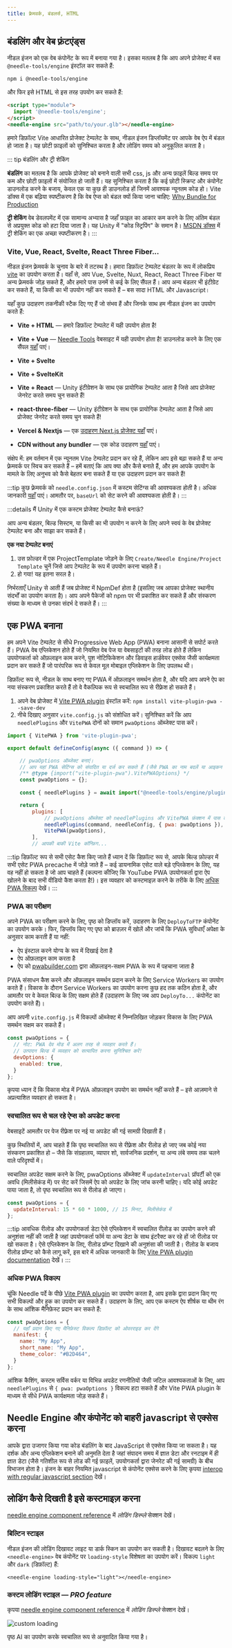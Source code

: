 ```yaml
---
title: फ़्रेमवर्क, बंडलर्स, HTML
---
```


## बंडलिंग और वेब फ़्रंटएंड्स

नीडल इंजन को एक वेब कंपोनेंट के रूप में बनाया गया है।
इसका मतलब है कि आप अपने प्रोजेक्ट में बस `@needle-tools/engine` इंस्टॉल कर सकते हैं:

```bash
npm i @needle-tools/engine
```

और फिर इसे HTML से इस तरह उपयोग कर सकते हैं:

```html
<script type="module">
  import '@needle-tools/engine';
</script>
<needle-engine src="path/to/your.glb"></needle-engine>
```

हमारे डिफ़ॉल्ट Vite आधारित प्रोजेक्ट टेम्पलेट के साथ, नीडल इंजन डिप्लॉयमेंट पर आपके वेब ऐप में बंडल हो जाता है। यह छोटी फ़ाइलों को सुनिश्चित करता है और लोडिंग समय को अनुकूलित करता है।

::: tip बंडलिंग और ट्री शेकिंग

**बंडलिंग** का मतलब है कि आपके प्रोजेक्ट को बनाने वाली सभी css, js और अन्य फ़ाइलें बिल्ड समय पर कम और छोटी फ़ाइलों में संयोजित हो जाती हैं। यह सुनिश्चित करता है कि कई छोटी स्क्रिप्ट और कंपोनेंट डाउनलोड करने के बजाय, केवल एक या कुछ ही डाउनलोड हों जिनमें आवश्यक न्यूनतम कोड हो। Vite डॉक्स में एक बढ़िया स्पष्टीकरण है कि वेब ऐप्स को बंडल क्यों किया जाना चाहिए: [Why Bundle for Production](https://vitejs.dev/guide/why.html)

**ट्री शेकिंग** वेब डेवलपमेंट में एक सामान्य अभ्यास है जहाँ फ़ाइल का आकार कम करने के लिए अंतिम बंडल से अप्रयुक्त कोड को हटा दिया जाता है। यह Unity में "कोड स्ट्रिपिंग" के समान है। [MSDN डॉक्स](https://developer.mozilla.org/en-US/docs/Glossary/Tree_shaking) में ट्री शेकिंग का एक अच्छा स्पष्टीकरण है।
:::

### Vite, Vue, React, Svelte, React Three Fiber...

नीडल इंजन फ़्रेमवर्क के चुनाव के बारे में तटस्थ है। हमारा डिफ़ॉल्ट टेम्पलेट बंडलर के रूप में लोकप्रिय [vite](https://vitejs.dev) का उपयोग करता है। वहाँ से, आप Vue, Svelte, Nuxt, React, React Three Fiber या अन्य फ़्रेमवर्क जोड़ सकते हैं, और हमारे पास उनमें से कई के लिए सैंपल हैं। आप अन्य बंडलर भी इंटीग्रेट कर सकते हैं, या किसी का भी उपयोग नहीं कर सकते हैं – बस सादा HTML और Javascript।

यहाँ कुछ उदाहरण तकनीकी स्टैक दिए गए हैं जो संभव हैं और जिनके साथ हम नीडल इंजन का उपयोग करते हैं:

- **Vite + HTML** — हमारे डिफ़ॉल्ट टेम्पलेट में यही उपयोग होता है!

- **Vite + Vue** — [Needle Tools](https://needle.tools) वेबसाइट में यही उपयोग होता है! डाउनलोड करने के लिए एक सैंपल [यहाँ](https://github.com/needle-tools/needle-engine-samples) पाएं।
- **Vite + Svelte**
- **Vite + SvelteKit**
- **Vite + React** — Unity इंटीग्रेशन के साथ एक प्रायोगिक टेम्पलेट आता है जिसे आप प्रोजेक्ट जेनरेट करते समय चुन सकते हैं!
- **react-three-fiber** — Unity इंटीग्रेशन के साथ एक प्रायोगिक टेम्पलेट आता है जिसे आप प्रोजेक्ट जेनरेट करते समय चुन सकते हैं!
- **Vercel & Nextjs** — एक [उदाहरण Next.js प्रोजेक्ट यहाँ](https://github.com/needle-engine/nextjs-sample) पाएं।
- **CDN without any bundler** — एक कोड उदाहरण [यहाँ](./vanilla-js.md) पाएं।

संक्षेप में: हम वर्तमान में एक न्यूनतम Vite टेम्पलेट प्रदान कर रहे हैं, लेकिन आप इसे बढ़ा सकते हैं या अन्य फ़्रेमवर्क पर स्विच कर सकते हैं –
हमें बताएं कि आप क्या और कैसे बनाते हैं, और हम आपके उपयोग के मामले के लिए अनुभव को कैसे बेहतर बना सकते हैं या एक उदाहरण प्रदान कर सकते हैं!

:::tip
कुछ फ़्रेमवर्क को `needle.config.json` में कस्टम सेटिंग्स की आवश्यकता होती है। अधिक जानकारी [यहाँ](./reference/needle-config-json.md) पाएं। आमतौर पर, `baseUrl` को सेट करने की आवश्यकता होती है।
:::

:::details मैं Unity में एक कस्टम प्रोजेक्ट टेम्पलेट कैसे बनाऊं?

आप अन्य बंडलर, बिल्ड सिस्टम, या किसी का भी उपयोग न करने के लिए अपने स्वयं के वेब प्रोजेक्ट टेम्पलेट बना और साझा कर सकते हैं।

**एक नया टेम्पलेट बनाएं**
1. उस फ़ोल्डर में एक ProjectTemplate जोड़ने के लिए `Create/Needle Engine/Project Template` चुनें जिसे आप टेम्पलेट के रूप में उपयोग करना चाहते हैं।
2. हो गया! यह इतना सरल है।

निर्भरताएँ Unity से आती हैं जब प्रोजेक्ट में NpmDef होता है (इसलिए जब आपका प्रोजेक्ट स्थानीय संदर्भों का उपयोग करता है)।
आप अपने पैकेजों को npm पर भी प्रकाशित कर सकते हैं और संस्करण संख्या के माध्यम से उनका संदर्भ दे सकते हैं।
:::

## एक PWA बनाना

हम अपने Vite टेम्पलेट से सीधे Progressive Web App (PWA) बनाना आसानी से सपोर्ट करते हैं।
PWA वेब एप्लिकेशन होते हैं जो नियमित वेब पेज या वेबसाइटों की तरह लोड होते हैं लेकिन उपयोगकर्ता को ऑफ़लाइन काम करने, पुश नोटिफिकेशन और डिवाइस हार्डवेयर एक्सेस जैसी कार्यक्षमता प्रदान कर सकते हैं जो पारंपरिक रूप से केवल मूल मोबाइल एप्लिकेशन के लिए उपलब्ध थी।

डिफ़ॉल्ट रूप से, नीडल के साथ बनाए गए PWA में ऑफ़लाइन समर्थन होता है, और यदि आप अपने ऐप का नया संस्करण प्रकाशित करते हैं तो वे वैकल्पिक रूप से स्वचालित रूप से रीफ़्रेश हो सकते हैं।

1) अपने वेब प्रोजेक्ट में [Vite PWA plugin](https://vite-pwa-org.netlify.app/) इंस्टॉल करें: `npm install vite-plugin-pwa --save-dev`
2) नीचे दिखाए अनुसार `vite.config.js` को संशोधित करें। सुनिश्चित करें कि आप `needlePlugins` और `VitePWA` दोनों को समान `pwaOptions` ऑब्जेक्ट पास करें।

```js
import { VitePWA } from 'vite-plugin-pwa';

export default defineConfig(async ({ command }) => {

    // pwaOptions ऑब्जेक्ट बनाएं।
    // आप यहां PWA सेटिंग्स को संपादित या दर्ज कर सकते हैं (जैसे PWA का नाम बदलें या आइकन जोड़ें)।
    /** @type {import("vite-plugin-pwa").VitePWAOptions} */
    const pwaOptions = {};
  
    const { needlePlugins } = await import("@needle-tools/engine/plugins/vite/index.js");

    return {
        plugins: [
            // pwaOptions ऑब्जेक्ट को needlePlugins और VitePWA फ़ंक्शन में पास करें
            needlePlugins(command, needleConfig, { pwa: pwaOptions }),
            VitePWA(pwaOptions),
        ],
        // आपकी बाकी Vite कॉन्फ़िग...
```

:::tip डिफ़ॉल्ट रूप से सभी एसेट कैश किए जाते हैं
ध्यान दें कि डिफ़ॉल्ट रूप से, आपके बिल्ड फ़ोल्डर में सभी एसेट PWA precache में जोड़े जाते हैं – कई डायनामिक एसेट वाले बड़े एप्लिकेशन के लिए, यह वह नहीं हो सकता है जो आप चाहते हैं (कल्पना कीजिए कि YouTube PWA उपयोगकर्ता द्वारा ऐप खोलने के बाद सभी वीडियो कैश करता है!)। इस व्यवहार को कस्टमाइज़ करने के तरीके के लिए [अधिक PWA विकल्प](#more-pwa-options) देखें।
:::

### PWA का परीक्षण

अपने PWA का परीक्षण करने के लिए, पृष्ठ को डिप्लॉय करें, उदाहरण के लिए `DeployToFTP` कंपोनेंट का उपयोग करके।
फिर, डिप्लॉय किए गए पृष्ठ को ब्राउज़र में खोलें और जांचें कि PWA सुविधाएँ अपेक्षा के अनुसार काम करती हैं या नहीं:
- ऐप इंस्टाल करने योग्य के रूप में दिखाई देता है
- ऐप ऑफ़लाइन काम करता है
- ऐप को [pwabuilder.com](https://pwabuilder.com/) द्वारा ऑफ़लाइन-सक्षम PWA के रूप में पहचाना जाता है

PWA संसाधन कैश करने और ऑफ़लाइन समर्थन प्रदान करने के लिए Service Workers का उपयोग करते हैं। विकास के दौरान Service Workers का उपयोग करना कुछ हद तक कठिन होता है, और आमतौर पर वे केवल बिल्ड के लिए सक्षम होते हैं (उदाहरण के लिए जब आप `DeployTo...` कंपोनेंट का उपयोग करते हैं)।

आप अपनी `vite.config.js` में विकल्पों ऑब्जेक्ट में निम्नलिखित जोड़कर विकास के लिए PWA समर्थन सक्षम कर सकते हैं।

```js
const pwaOptions = {
  // नोट: PWA देव मोड में अलग तरह से व्यवहार करते हैं।
  // उत्पादन बिल्ड में व्यवहार को सत्यापित करना सुनिश्चित करें!
  devOptions: {
    enabled: true,
  }
};
```

कृपया ध्यान दें कि विकास मोड में PWA ऑफ़लाइन उपयोग का समर्थन नहीं करते हैं – इसे आज़माने से अप्रत्याशित व्यवहार हो सकता है।

### स्वचालित रूप से चल रहे ऐप्स को अपडेट करना

वेबसाइटें आमतौर पर पेज रीफ़्रेश पर नई या अपडेट की गई सामग्री दिखाती हैं।

कुछ स्थितियों में, आप चाहते हैं कि पृष्ठ स्वचालित रूप से रीफ़्रेश और रीलोड हो जाए जब कोई नया संस्करण प्रकाशित हो –
जैसे कि संग्रहालय, व्यापार शो, सार्वजनिक प्रदर्शन, या अन्य लंबे समय तक चलने वाले परिदृश्यों में।

स्वचालित अपडेट सक्षम करने के लिए, pwaOptions ऑब्जेक्ट में `updateInterval` प्रॉपर्टी को एक अवधि (मिलीसेकंड में) पर सेट करें जिसमें ऐप को अपडेट के लिए जांच करनी चाहिए। यदि कोई अपडेट पाया जाता है, तो पृष्ठ स्वचालित रूप से रीलोड हो जाएगा।

```js
const pwaOptions = {
  updateInterval: 15 * 60 * 1000, // 15 मिनट, मिलीसेकंड में
};
```

:::tip आवधिक रीलोड और उपयोगकर्ता डेटा
ऐसे एप्लिकेशन में स्वचालित रीलोड का उपयोग करने की अनुशंसा नहीं की जाती है जहां उपयोगकर्ता फॉर्म या अन्य डेटा के साथ इंटरैक्ट कर रहे हों जो रीलोड पर खो सकता है। ऐसे एप्लिकेशन के लिए, रीलोड प्रॉम्प्ट दिखाने की अनुशंसा की जाती है।
रीलोड के बजाय रीलोड प्रॉम्प्ट को कैसे लागू करें, इस बारे में अधिक जानकारी के लिए [Vite PWA plugin documentation](https://vite-pwa-org.netlify.app/guide/prompt-for-update.html) देखें।
:::

### अधिक PWA विकल्प

चूंकि Needle पर्दे के पीछे [Vite PWA plugin](https://vite-pwa-org.netlify.app/) का उपयोग करता है, आप इसके द्वारा प्रदान किए गए सभी विकल्पों और हुक का उपयोग कर सकते हैं।
उदाहरण के लिए, आप एक कस्टम ऐप शीर्षक या थीम रंग के साथ आंशिक मैनिफ़ेस्ट प्रदान कर सकते हैं:

```js
const pwaOptions = {
  // यहाँ प्रदान किए गए मैनिफ़ेस्ट विकल्प डिफ़ॉल्ट को ओवरराइड कर देंगे
  manifest: {
    name: "My App",
    short_name: "My App",
    theme_color: "#B2D464",
  }
};
```

आंशिक कैशिंग, कस्टम सर्विस वर्कर या विभिन्न अपडेट रणनीतियों जैसी जटिल आवश्यकताओं के लिए, आप `needlePlugins` से `{ pwa: pwaOptions }` विकल्प हटा सकते हैं और Vite PWA plugin के माध्यम से सीधे PWA कार्यक्षमता जोड़ सकते हैं।

## Needle Engine और कंपोनेंट को बाहरी javascript से एक्सेस करना

आपके द्वारा उजागर किया गया कोड बंडलिंग के बाद JavaScript से एक्सेस किया जा सकता है। यह दर्शक और अन्य एप्लिकेशन बनाने की अनुमति देता है जहां संपादन समय में ज्ञात डेटा और रनटाइम में ही ज्ञात डेटा (जैसे गतिशील रूप से लोड की गई फ़ाइलें, उपयोगकर्ता द्वारा जेनरेट की गई सामग्री) के बीच विभाजन होता है।
इंजन के बाहर नियमित javascript से कंपोनेंट एक्सेस करने के लिए कृपया [interop with regular javascript section](./scripting.md#accessing-needle-engine-and-components-from-anywhere) देखें।

## लोडिंग कैसे दिखती है इसे कस्टमाइज़ करना

[needle engine component reference](./reference/needle-engine-attributes.md) में *लोडिंग डिस्प्ले* सेक्शन देखें।

### बिल्टिन स्टाइल

नीडल इंजन की लोडिंग दिखावट लाइट या डार्क स्किन का उपयोग कर सकती है।
दिखावट बदलने के लिए `<needle-engine>` वेब कंपोनेंट पर `loading-style` विशेषता का उपयोग करें।
विकल्प `light` और `dark` (डिफ़ॉल्ट) हैं:

``<needle-engine loading-style="light"></needle-engine>``

### कस्टम लोडिंग स्टाइल — *PRO feature* #

कृपया [needle engine component reference](./reference/needle-engine-attributes.md) में *लोडिंग डिस्प्ले* सेक्शन देखें।

![custom loading](/imgs/custom-loading-style.webp)

पृष्ठ AI का उपयोग करके स्वचालित रूप से अनुवादित किया गया है।